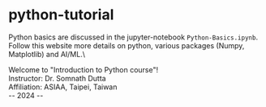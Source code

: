 # python-tutorial
Python basics are discussed in the jupyter-notebook `Python-Basics.ipynb`.\
Follow this website more details on python, various packages (Numpy, Matplotlib) and AI/ML.\ 

Welcome to "Introduction to Python course"!\
Instructor: Dr. Somnath Dutta\
Affiliation: ASIAA, Taipei, Taiwan\
-- 2024 --
